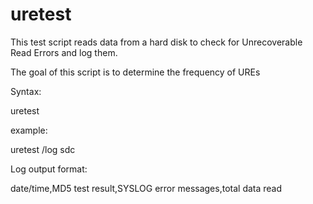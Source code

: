 uretest
=======

This test script reads data from a hard disk
to check for Unrecoverable Read Errors and log them.

The goal of this script is to determine the frequency
of UREs

Syntax:

uretest <logdir> <disk device>

example:

uretest /log sdc

Log output format:

date/time,MD5 test result,SYSLOG error messages,total data read

